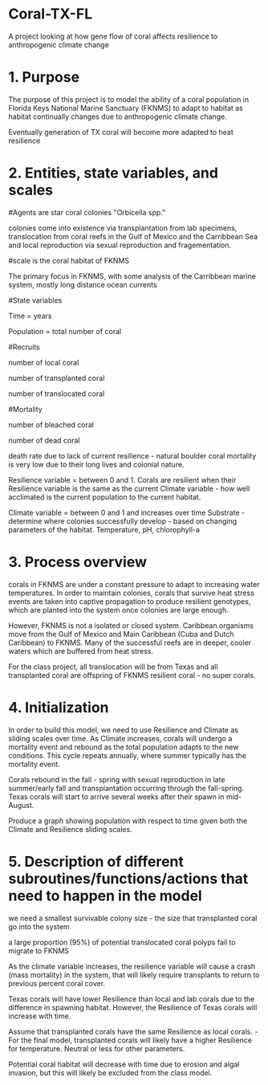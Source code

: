 # Coral-TX-FL
A project looking at how gene flow of coral affects resilience to anthropogenic climate change

# 1. Purpose 

The purpose of this project is to model the ability of a coral population in Florida Keys National Marine Sanctuary (FKNMS) to adapt to habitat as habitat continually changes due to anthropogenic climate change. 

Eventually generation of TX coral will become more adapted to heat resilience 

# 2. Entities, state variables, and scales

#Agents are star coral colonies "Orbicella spp."

colonies come into existence via transplantation from lab specimens, translocation from coral reefs in the Gulf of Mexico and the Carribbean Sea and local reproduction via sexual reproduction and fragementation.

#scale is the coral habitat of FKNMS

The primary focus in FKNMS, with some analysis of the Carribbean marine system, mostly long distance ocean currents

#State variables

Time = years

Population = total number of coral

#Recruits

number of local coral 

number of transplanted coral

number of translocated coral

#Mortality 

number of bleached coral

number of dead coral

death rate due to lack of current resilience - natural boulder coral mortality is very low due to their long lives and colonial nature.

Resilience variable = between 0 and 1. Corals are resilient when their Resilience variable is the same as the current Climate variable - how well acclimated is the current population to the current habitat.

Climate variable = between 0 and 1 and increases over time 
Substrate - determine where colonies successfully develop - based on changing parameters of the habitat. Temperature, pH, chlorophyll-a

# 3. Process overview 

corals in FKNMS are under a constant pressure to adapt to increasing water temperatures. In order to maintain colonies, corals that survive heat stress events are taken into captive propagation to produce resilient genotypes, which are planted into the system once colonies are large enough. 

However, FKNMS is not a isolated or closed system. Caribbean organisms move from the Gulf of Mexico and Main Caribbean (Cuba and Dutch Caribbean) to FKNMS. Many of the successful reefs are in deeper, cooler waters which are buffered from heat stress.

For the class project, all translocation will be from Texas and all transplanted coral are offspring of FKNMS resilient coral - no super corals.

# 4. Initialization 

In order to build this model, we need to use Resilience and Climate as sliding scales over time. As Climate increases, corals will undergo a mortality event and rebound as the total population adapts to the new conditions. This cycle repeats annually, where summer typically has the mortality event. 

Corals rebound in the fall - spring with sexual reproduction in late summer/early fall and transplantation occurring through the fall-spring. Texas corals will start to arrive several weeks after their spawn in mid-August. 

Produce a graph showing population with respect to time given both the Climate and Resilience sliding scales.

# 5. Description of different subroutines/functions/actions that need to happen in the model
we need a smallest survivable colony size - the size that transplanted coral go into the system

a large proportion (95%) of potential translocated coral polyps fail to migrate to FKNMS

As the climate variable increases, the resilience variable will cause a crash (mass mortality) in the system, that will likely require transplants to return to previous percent coral cover. 

Texas corals will have lower Resilience than local and lab corals due to the difference in spawning habitat. However, the Resilience of Texas corals will increase with time.

Assume that transplanted corals have the same Resilience as local corals. - For the final model, transplanted corals will likely have a higher Resilience for temperature. Neutral or less for other parameters.

Potential coral habitat will decrease with time due to erosion and algal invasion, but this will likely be excluded from the class model.

